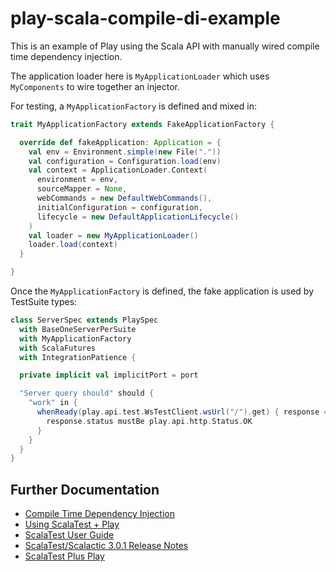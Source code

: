 # play-scala-compile-di-example

This is an example of Play using the Scala API with manually wired compile time dependency injection.

The application loader here is `MyApplicationLoader` which uses `MyComponents` to wire together an injector.

For testing, a `MyApplicationFactory` is defined and mixed in:

```scala
trait MyApplicationFactory extends FakeApplicationFactory {

  override def fakeApplication: Application = {
    val env = Environment.simple(new File("."))
    val configuration = Configuration.load(env)
    val context = ApplicationLoader.Context(
      environment = env,
      sourceMapper = None,
      webCommands = new DefaultWebCommands(),
      initialConfiguration = configuration,
      lifecycle = new DefaultApplicationLifecycle()
    )
    val loader = new MyApplicationLoader()
    loader.load(context)
  }

}
```

Once the `MyApplicationFactory` is defined, the fake application is used by TestSuite types:

```scala
class ServerSpec extends PlaySpec
  with BaseOneServerPerSuite
  with MyApplicationFactory
  with ScalaFutures
  with IntegrationPatience {

  private implicit val implicitPort = port

  "Server query should" should {
    "work" in {
      whenReady(play.api.test.WsTestClient.wsUrl("/").get) { response =>
        response.status mustBe play.api.http.Status.OK
      }
    }
  }
}
```

## Further Documentation

* [Compile Time Dependency Injection](https://www.playframework.com/documentation/latest/ScalaCompileTimeDependencyInjection)
* [Using ScalaTest + Play](https://www.playframework.com/documentation/latest/ScalaTestingWithScalaTest#Using-ScalaTest-+-Play)
* [ScalaTest User Guide](http://www.scalatest.org/user_guide)
* [ScalaTest/Scalactic 3.0.1 Release Notes](http://www.scalatest.org/release_notes/3.0.1)
* [ScalaTest Plus Play](https://github.com/playframework/scalatestplus-play)
